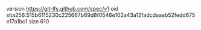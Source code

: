 version https://git-lfs.github.com/spec/v1
oid sha256:515b6115230c225667b69d8f0546e102a43a12fadcdaaeb52fedd675e17a1bc1
size 610

